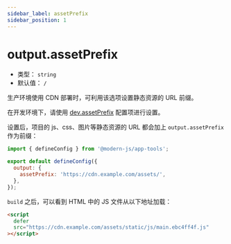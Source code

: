 ```yaml
---
sidebar_label: assetPrefix
sidebar_position: 1
---
```


# output.assetPrefix



- 类型： `string`
- 默认值： `/`

生产环境使用 CDN 部署时，可利用该选项设置静态资源的 URL 前缀。

在开发环境下，请使用 [dev.assetPrefix](/docs/apis/app/config/dev/asset-prefix) 配置项进行设置。

设置后，项目的 js、css、图片等静态资源的 URL 都会加上 `output.assetPrefix` 作为前缀：

```js title="modern.config.js"
import { defineConfig } from '@modern-js/app-tools';

export default defineConfig({
  output: {
    assetPrefix: 'https://cdn.example.com/assets/',
  },
});
```

`build` 之后，可以看到 HTML 中的 JS 文件从以下地址加载：

```html
<script
  defer
  src="https://cdn.example.com/assets/static/js/main.ebc4ff4f.js"
></script>
```
